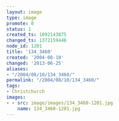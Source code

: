 ```yaml
---
layout: image
type: image
promote: 0
status: 1
created_ts: 1092143875
changed_ts: 1372159446
node_id: 1201
title: '134_3460'
created: '2004-08-10'
changed: '2013-06-25'
aliases:
- "/2004/08/10/134_3460/"
permalink: "/2004/08/10/134_3460/"
tags:
- Christchurch
images:
- - src: image/images/134_3460-1201.jpg
    name: 134_3460-1201.jpg
---
```


